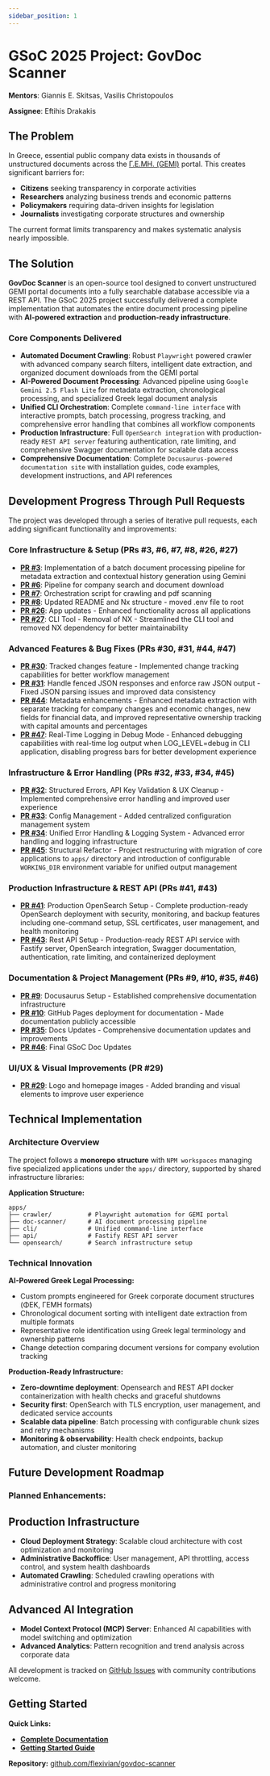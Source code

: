```yaml
---
sidebar_position: 1
---
```


# GSoC 2025 Project: GovDoc Scanner

**Mentors**: Giannis E. Skitsas, Vasilis Christopoulos

**Assignee**: Eftihis Drakakis

## The Problem

In Greece, essential public company data exists in thousands of unstructured documents across the [Γ.Ε.ΜΗ. (GEMI)](https://publicity.businessportal.gr) portal. This creates significant barriers for:

- **Citizens** seeking transparency in corporate activities
- **Researchers** analyzing business trends and economic patterns
- **Policymakers** requiring data-driven insights for legislation
- **Journalists** investigating corporate structures and ownership

The current format limits transparency and makes systematic analysis nearly impossible.

## The Solution

**GovDoc Scanner** is an open-source tool designed to convert unstructured GEMI portal documents into a fully searchable database accessible via a REST API. The GSoC 2025 project successfully delivered a complete implementation that automates the entire document processing pipeline with **AI-powered extraction** and **production-ready infrastructure**.

### Core Components Delivered

- **Automated Document Crawling**: Robust `Playwright` powered crawler with advanced company search filters, intelligent date extraction, and organized document downloads from the GEMI portal
- **AI-Powered Document Processing**: Advanced pipeline using `Google Gemini 2.5 Flash Lite` for metadata extraction, chronological processing, and specialized Greek legal document analysis
- **Unified CLI Orchestration**: Complete `command-line interface` with interactive prompts, batch processing, progress tracking, and comprehensive error handling that combines all workflow components
- **Production Infrastructure**: Full `OpenSearch integration` with production-ready `REST API server` featuring authentication, rate limiting, and comprehensive Swagger documentation for scalable data access
- **Comprehensive Documentation**: Complete `Docusaurus-powered documentation site` with installation guides, code examples, development instructions, and API references

## Development Progress Through Pull Requests

The project was developed through a series of iterative pull requests, each adding significant functionality and improvements:

### Core Infrastructure & Setup (PRs #3, #6, #7, #8, #26, #27)

- **[PR #3](https://github.com/flexivian/govdoc-scanner/pull/3)**: Implementation of a batch document processing pipeline for metadata extraction and contextual history generation using Gemini
- **[PR #6](https://github.com/flexivian/govdoc-scanner/pull/6)**: Pipeline for company search and document download
- **[PR #7](https://github.com/flexivian/govdoc-scanner/pull/7)**: Orchestration script for crawling and pdf scanning
- **[PR #8](https://github.com/flexivian/govdoc-scanner/pull/8)**: Updated README and Nx structure - moved .env file to root
- **[PR #26](https://github.com/flexivian/govdoc-scanner/pull/26)**: App updates - Enhanced functionality across all applications
- **[PR #27](https://github.com/flexivian/govdoc-scanner/pull/27)**: CLI Tool - Removal of NX - Streamlined the CLI tool and removed NX dependency for better maintainability

### Advanced Features & Bug Fixes (PRs #30, #31, #44, #47)

- **[PR #30](https://github.com/flexivian/govdoc-scanner/pull/30)**: Tracked changes feature - Implemented change tracking capabilities for better workflow management
- **[PR #31](https://github.com/flexivian/govdoc-scanner/pull/31)**: Handle fenced JSON responses and enforce raw JSON output - Fixed JSON parsing issues and improved data consistency
- **[PR #44](https://github.com/flexivian/govdoc-scanner/pull/44)**: Metadata enhancements - Enhanced metadata extraction with separate tracking for company changes and economic changes, new fields for financial data, and improved representative ownership tracking with capital amounts and percentages
- **[PR #47](https://github.com/flexivian/govdoc-scanner/pull/47)**: Real-Time Logging in Debug Mode - Enhanced debugging capabilities with real-time log output when LOG_LEVEL=debug in CLI application, disabling progress bars for better development experience

### Infrastructure & Error Handling (PRs #32, #33, #34, #45)

- **[PR #32](https://github.com/flexivian/govdoc-scanner/pull/32)**: Structured Errors, API Key Validation & UX Cleanup - Implemented comprehensive error handling and improved user experience
- **[PR #33](https://github.com/flexivian/govdoc-scanner/pull/33)**: Config Management - Added centralized configuration management system
- **[PR #34](https://github.com/flexivian/govdoc-scanner/pull/34)**: Unified Error Handling & Logging System - Advanced error handling and logging infrastructure
- **[PR #45](https://github.com/flexivian/govdoc-scanner/pull/45)**: Structural Refactor - Project restructuring with migration of core applications to `apps/` directory and introduction of configurable `WORKING_DIR` environment variable for unified output management

### Production Infrastructure & REST API (PRs #41, #43)

- **[PR #41](https://github.com/flexivian/govdoc-scanner/pull/41)**: Production OpenSearch Setup - Complete production-ready OpenSearch deployment with security, monitoring, and backup features including one-command setup, SSL certificates, user management, and health monitoring
- **[PR #43](https://github.com/flexivian/govdoc-scanner/pull/43)**: Rest API Setup - Production-ready REST API service with Fastify server, OpenSearch integration, Swagger documentation, authentication, rate limiting, and containerized deployment

### Documentation & Project Management (PRs #9, #10, #35, #46)

- **[PR #9](https://github.com/flexivian/govdoc-scanner/pull/9)**: Docusaurus Setup - Established comprehensive documentation infrastructure
- **[PR #10](https://github.com/flexivian/govdoc-scanner/pull/10)**: GitHub Pages deployment for documentation - Made documentation publicly accessible
- **[PR #35](https://github.com/flexivian/govdoc-scanner/pull/35)**: Docs Updates - Comprehensive documentation updates and improvements
- **[PR #46](https://github.com/flexivian/govdoc-scanner/pull/46)**: Final GSoC Doc Updates

### UI/UX & Visual Improvements (PR #29)

- **[PR #29](https://github.com/flexivian/govdoc-scanner/pull/29)**: Logo and homepage images - Added branding and visual elements to improve user experience

## Technical Implementation

### Architecture Overview

The project follows a **monorepo structure** with `NPM workspaces` managing five specialized applications under the `apps/` directory, supported by shared infrastructure libraries:

**Application Structure:**

```
apps/
├── crawler/          # Playwright automation for GEMI portal
├── doc-scanner/      # AI document processing pipeline
├── cli/              # Unified command-line interface
├── api/              # Fastify REST API server
└── opensearch/       # Search infrastructure setup
```

### Technical Innovation

**AI-Powered Greek Legal Processing:**

- Custom prompts engineered for Greek corporate document structures (ΦΕΚ, ΓΕΜΗ formats)
- Chronological document sorting with intelligent date extraction from multiple formats
- Representative role identification using Greek legal terminology and ownership patterns
- Change detection comparing document versions for company evolution tracking

**Production-Ready Infrastructure:**

- **Zero-downtime deployment**: Opensearch and REST API docker containerization with health checks and graceful shutdowns
- **Security first**: OpenSearch with TLS encryption, user management, and dedicated service accounts
- **Scalable data pipeline**: Batch processing with configurable chunk sizes and retry mechanisms
- **Monitoring & observability**: Health check endpoints, backup automation, and cluster monitoring

## Future Development Roadmap

### Planned Enhancements:

## Production Infrastructure

- **Cloud Deployment Strategy**: Scalable cloud architecture with cost optimization and monitoring
- **Administrative Backoffice**: User management, API throttling, access control, and system health dashboards
- **Automated Crawling**: Scheduled crawling operations with administrative control and progress monitoring

## Advanced AI Integration

- **Model Context Protocol (MCP) Server**: Enhanced AI capabilities with model switching and optimization
- **Advanced Analytics**: Pattern recognition and trend analysis across corporate data

All development is tracked on [GitHub Issues](https://github.com/flexivian/govdoc-scanner/issues) with community contributions welcome.

## Getting Started

**Quick Links:**

- **[Complete Documentation](../../intro.md)**
- **[Getting Started Guide](../../guides/Getting%20Started.md)**

**Repository:** [github.com/flexivian/govdoc-scanner](https://github.com/flexivian/govdoc-scanner)
